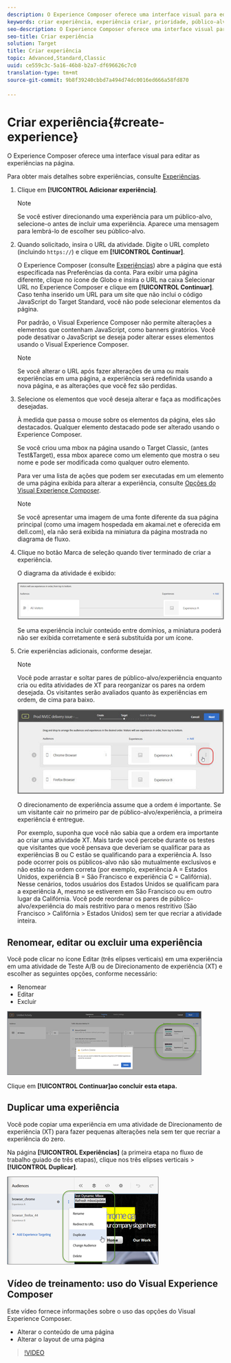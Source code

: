 ```yaml
---
description: O Experience Composer oferece uma interface visual para editar as experiências na página.
keywords: criar experiência, experiência criar, prioridade, público-alvo, experiência, visual experience composer
seo-description: O Experience Composer oferece uma interface visual para editar as experiências na página.
seo-title: Criar experiência
solution: Target
title: Criar experiência
topic: Advanced,Standard,Classic
uuid: ce559c3c-5a16-46b8-b2a7-df696626c7c0
translation-type: tm+mt
source-git-commit: 9b8f39240cbbd7a494d74dc0016ed666a58fd870

---
```



# Criar experiência{#create-experience}

O Experience Composer oferece uma interface visual para editar as experiências na página.

Para obter mais detalhes sobre experiências, consulte [Experiências](../../../c-experiences/experiences.md#concept_A2E10F6AFB3D4AEAB6951EE14688848D).

1. Clique em **[!UICONTROL Adicionar experiência]**.

   >[!NOTE]
   >
   >Se você estiver direcionando uma experiência para um público-alvo, selecione-o antes de incluir uma experiência. Aparece uma mensagem para lembrá-lo de escolher seu público-alvo.

1. Quando solicitado, insira o URL da atividade. Digite o URL completo (incluindo `https://`) e clique em **[!UICONTROL Continuar]**.

   O Experience Composer (consulte [Experiências](../../../c-experiences/experiences.md#concept_1D011219034B492BB03C08B3BB80E3F0)) abre a página que está especificada nas Preferências da conta. Para exibir uma página diferente, clique no ícone de Globo e insira o URL na caixa Selecionar URL no Experience Composer e clique em **[!UICONTROL Continuar]**. Caso tenha inserido um URL para um site que não inclui o código JavaScript do Target Standard, você não pode selecionar elementos da página.

   Por padrão, o Visual Experience Composer não permite alterações a elementos que contenham JavaScript, como banners giratórios. Você pode desativar o JavaScript se deseja poder alterar esses elementos usando o Visual Experience Composer.

   >[!NOTE]
   >
   >Se você alterar o URL após fazer alterações de uma ou mais experiências em uma página, a experiência será redefinida usando a nova página, e as alterações que você fez são perdidas.

1. Selecione os elementos que você deseja alterar e faça as modificações desejadas.

   À medida que passa o mouse sobre os elementos da página, eles são destacados. Qualquer elemento destacado pode ser alterado usando o Experience Composer.

   Se você criou uma mbox na página usando o Target Classic, (antes Test&amp;Target), essa mbox aparece como um elemento que mostra o seu nome e pode ser modificada como qualquer outro elemento.

   Para ver uma lista de ações que podem ser executadas em um elemento de uma página exibida para alterar a experiência, consulte [Opções do Visual Experience Composer](/help/c-experiences/c-visual-experience-composer/viztarget-options.md).

   >[!NOTE]
   >
   >Se você apresentar uma imagem de uma fonte diferente da sua página principal (como uma imagem hospedada em akamai.net e oferecida em dell.com), ela não será exibida na miniatura da página mostrada no diagrama de fluxo.

1. Clique no botão Marca de seleção quando tiver terminado de criar a experiência.

   O diagrama da atividade é exibido:

   ![](assets/xt_diagram.png)

   Se uma experiência incluir conteúdo entre domínios, a miniatura poderá não ser exibida corretamente e será substituída por um ícone.
1. Crie experiências adicionais, conforme desejar.

   >[!NOTE]
   >
   >Você pode arrastar e soltar pares de público-alvo/experiência enquanto cria ou edita atividades de XT para reorganizar os pares na ordem desejada. Os visitantes serão avaliados quanto às experiências em ordem, de cima para baixo.

   ![](assets/move_experiences.jpg)

   O direcionamento de experiência assume que a ordem é importante. Se um visitante cair no primeiro par de público-alvo/experiência, a primeira experiência é entregue.

   Por exemplo, suponha que você não sabia que a ordem era importante ao criar uma atividade XT. Mais tarde você percebe durante os testes que visitantes que você pensava que deveriam se qualificar para as experiências B ou C estão se qualificando para a experiência A. Isso pode ocorrer pois os públicos-alvo não são mutualmente exclusivos e não estão na ordem correta (por exemplo, experiência A = Estados Unidos, experiência B = São Francisco e experiência C = Califórnia). Nesse cenários, todos usuários dos Estados Unidos se qualificam para a experiência A, mesmo se estiverem em São Francisco ou em outro lugar da Califórnia. Você pode reordenar os pares de público-alvo/experiência do mais restritivo para o menos restritivo (São Francisco &gt; Califórnia &gt; Estados Unidos) sem ter que recriar a atividade inteira.

## Renomear, editar ou excluir uma experiência

Você pode clicar no ícone Editar (três elipses verticais) em uma experiência em uma atividade de Teste A/B ou de Direcionamento de experiência (XT) e escolher as seguintes opções, conforme necessário:

* Renomear
* Editar
* Excluir

![](assets/experience_edit.png)

Clique em **[!UICONTROL Continuar]ao concluir esta etapa.**

## Duplicar uma experiência

Você pode copiar uma experiência em uma atividade de Direcionamento de experiência (XT) para fazer pequenas alterações nela sem ter que recriar a experiência do zero.

Na página **[!UICONTROL Experiências]** (a primeira etapa no fluxo de trabalho guiado de três etapas), clique nos três elipses verticais &gt; **[!UICONTROL Duplicar]**.

![](assets/duplicate_experience.png)

## Vídeo de treinamento: uso do Visual Experience Composer

Este vídeo fornece informações sobre o uso das opções do Visual Experience Composer.

* Alterar o conteúdo de uma página
* Alterar o layout de uma página

>[!VIDEO](https://video.tv.adobe.com/v/17399)